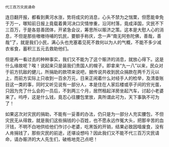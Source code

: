     代三百万灾民请命 

   连日翻开报，都看到黄河水涨，势将成灾的消息，心头不禁为之惴栗，但愿能幸免于万一，哪知前日报上竟载着黄河决口灾情惨重，沿河村落，竟成泽国，灾民不下三百万，于是各慈善团体，开紧急会议，筹思所以赈济之策。这本是大慰人心的消息，不但是那些嗷嗷待哺的饥民，要额手称庆，念一声“南无阿弥陀佛，善哉，善哉”了，就是我们小民，满心头也充塞着见死不救何以为人的气概，不能不多少减衣省食，蓄积三五元去救助他们。

   但是再一看过去的种种事实，我们又不能为了这个赈济的消息，就放心得下。这是什么缘故呢？唉！说起来只是装我们贵国人的幌子。即拿来“九一八”以来，民众对于前方抗敌的健儿，所捐助的款项来说吧，据传说共收到民众捐款在两千万元以上，而前方实际上只收到一百余万元，日来正闹着什么对经手人的检举，及清查账目这一类的事，同时又听见说有一部分人，本是住在人家后楼或亭子间的穷光蛋，只因为充了什么会的一员后，不到两三个月，居然租起洋房坐起汽车，讨起小老婆来了。呜呼，这是什么钱，竟忍心往腰包里放，真所谓此可为，天下事孰不可为了！

   如果这次对灾民的捐助，不能有一妥善的办法，仍只是为一部分人充实腰包，不但灾民无从得救，就是我们这些捐钱的小百姓，也不愿永远作冤大头，把那辛苦的血汗钱，不明不白地供给他们作讨小老婆，吃黑饭的开销，结果必致因噎废食，没有人肯捐钱了，那些灾民的前途，还堪设想吗？因此我们又不能不代三百万灾民请命，请办赈济的大人先生们，破格地克己点吧！

